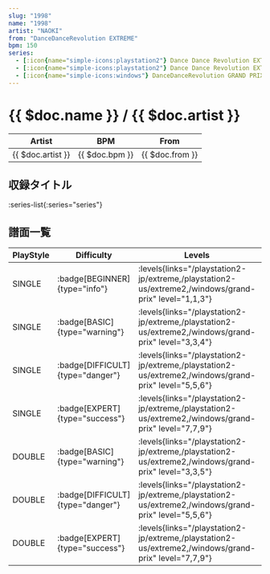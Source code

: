 ```yaml
---
slug: "1998"
name: "1998"
artist: "NAOKI"
from: "DanceDanceRevolution EXTREME"
bpm: 150
series:
  - [:icon{name="simple-icons:playstation2"} Dance Dance Revolution EXTREME :icon{name="flag:jp-4x3"}](/playstation2-jp/extreme)
  - [:icon{name="simple-icons:playstation2"} Dance Dance Revolution EXTREME 2 :icon{name="flag:us-4x3"}](/playstation2-us/extreme2)
  - [:icon{name="simple-icons:windows"} DanceDanceRevolution GRAND PRIX (グランプリプレー)](/windows/grand-prix)
---
```


# {{ $doc.name }} / {{ $doc.artist }}

|Artist|BPM|From|
|------|---|----|
|{{ $doc.artist }}|{{ $doc.bpm }}|{{ $doc.from }}|

## 収録タイトル

:series-list{:series="series"}

## 譜面一覧

|PlayStyle|Difficulty|Levels|Notes|Movie|
|---------|----------|------|-----|-----|
|SINGLE| :badge[BEGINNER]{type="info"}| :levels{links="/playstation2-jp/extreme,/playstation2-us/extreme2,/windows/grand-prix" level="1,1,3"}|119/0||
|SINGLE| :badge[BASIC]{type="warning"}| :levels{links="/playstation2-jp/extreme,/playstation2-us/extreme2,/windows/grand-prix" level="3,3,4"}|177/1||
|SINGLE| :badge[DIFFICULT]{type="danger"}| :levels{links="/playstation2-jp/extreme,/playstation2-us/extreme2,/windows/grand-prix" level="5,5,6"}|231/1||
|SINGLE| :badge[EXPERT]{type="success"}| :levels{links="/playstation2-jp/extreme,/playstation2-us/extreme2,/windows/grand-prix" level="7,7,9"}|311/6||
|DOUBLE| :badge[BASIC]{type="warning"}| :levels{links="/playstation2-jp/extreme,/playstation2-us/extreme2,/windows/grand-prix" level="3,3,5"}|180/1||
|DOUBLE| :badge[DIFFICULT]{type="danger"}| :levels{links="/playstation2-jp/extreme,/playstation2-us/extreme2,/windows/grand-prix" level="5,5,6"}|235/2||
|DOUBLE| :badge[EXPERT]{type="success"}| :levels{links="/playstation2-jp/extreme,/playstation2-us/extreme2,/windows/grand-prix" level="7,7,9"}|313/6||
